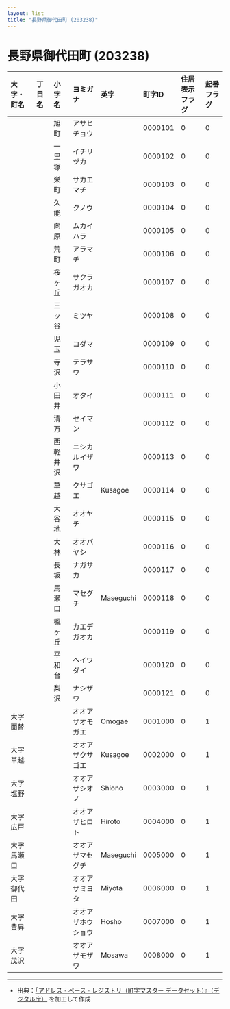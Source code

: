 ```yaml
---
layout: list
title: "長野県御代田町 (203238)"
---
```


# 長野県御代田町 (203238)

| 大字・町名 | 丁目名 | 小字名 | ヨミガナ | 英字 | 町字ID | 住居表示フラグ | 起番フラグ |
|:---|:---|:---|:---|:---|:---|:---|:---|
|  |  | 旭町 | アサヒチョウ |  | 0000101 | 0 | 0 |
|  |  | 一里塚 | イチリヅカ |  | 0000102 | 0 | 0 |
|  |  | 栄町 | サカエマチ |  | 0000103 | 0 | 0 |
|  |  | 久能 | クノウ |  | 0000104 | 0 | 0 |
|  |  | 向原 | ムカイハラ |  | 0000105 | 0 | 0 |
|  |  | 荒町 | アラマチ |  | 0000106 | 0 | 0 |
|  |  | 桜ヶ丘 | サクラガオカ |  | 0000107 | 0 | 0 |
|  |  | 三ッ谷 | ミツヤ |  | 0000108 | 0 | 0 |
|  |  | 児玉 | コダマ |  | 0000109 | 0 | 0 |
|  |  | 寺沢 | テラサワ |  | 0000110 | 0 | 0 |
|  |  | 小田井 | オタイ |  | 0000111 | 0 | 0 |
|  |  | 清万 | セイマン |  | 0000112 | 0 | 0 |
|  |  | 西軽井沢 | ニシカルイザワ |  | 0000113 | 0 | 0 |
|  |  | 草越 | クサゴエ | Kusagoe | 0000114 | 0 | 0 |
|  |  | 大谷地 | オオヤチ |  | 0000115 | 0 | 0 |
|  |  | 大林 | オオバヤシ |  | 0000116 | 0 | 0 |
|  |  | 長坂 | ナガサカ |  | 0000117 | 0 | 0 |
|  |  | 馬瀬口 | マセグチ | Maseguchi | 0000118 | 0 | 0 |
|  |  | 楓ヶ丘 | カエデガオカ |  | 0000119 | 0 | 0 |
|  |  | 平和台 | ヘイワダイ |  | 0000120 | 0 | 0 |
|  |  | 梨沢 | ナシザワ |  | 0000121 | 0 | 0 |
| 大字面替 |  |  | オオアザオモガエ | Omogae | 0001000 | 0 | 1 |
| 大字草越 |  |  | オオアザクサゴエ | Kusagoe | 0002000 | 0 | 1 |
| 大字塩野 |  |  | オオアザシオノ | Shiono | 0003000 | 0 | 1 |
| 大字広戸 |  |  | オオアザヒロト | Hiroto | 0004000 | 0 | 1 |
| 大字馬瀬口 |  |  | オオアザマセグチ | Maseguchi | 0005000 | 0 | 1 |
| 大字御代田 |  |  | オオアザミヨタ | Miyota | 0006000 | 0 | 1 |
| 大字豊昇 |  |  | オオアザホウショウ | Hosho | 0007000 | 0 | 1 |
| 大字茂沢 |  |  | オオアザモザワ | Mosawa | 0008000 | 0 | 1 |

---

- 出典：[「アドレス・ベース・レジストリ（町字マスター データセット）』（デジタル庁）](https://www.digital.go.jp/policies/base_registry_address/) を加工して作成